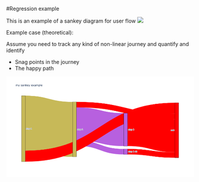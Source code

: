 #Regression example

This is an example of a sankey diagram for user flow
<img referrerpolicy="no-referrer-when-downgrade" src="http://34.111.19.16/images/a.png?event-name=documentation&event-value=documentation&event-source=github_metabase_data_api&url=examples/sankey_example/README.md" />

Example case (theoretical):

Assume you need to track any kind of non-linear journey and quantify and identify

* Snag points in the journey
* The happy path



![sankey](examples/sankey_example/sankey_example.png)